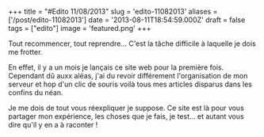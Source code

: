+++
title = "#Edito 11/08/2013"
slug = 'edito-11082013'
aliases = ['/post/edito-11082013']
date = '2013-08-11T18:54:59.000Z'
draft = false
tags = ["edito"]
image = 'featured.png'
+++

Tout recommencer, tout reprendre... C'est la tâche difficile à laquelle je dois me frotter.

En effet, il y a un mois je lançais ce site web pour la première fois. Cependant dû auxx aléas, j'ai du revoir différement l'organisation de mon serveur et hop d'un clic de souris voilà tous mes articles disparus dans les confins du néan.

Je me dois de tout vous réexpliquer je suppose. Ce site est là pour vous partager mon expérience, les choses que je fais, je test... et autant vous dire qu'il y en a à raconter !
